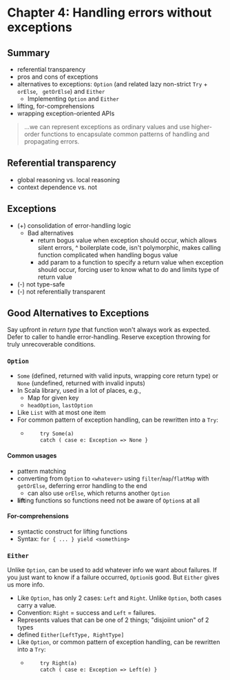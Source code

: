 # Chapter 4: Handling errors without exceptions

## Summary

- referential transparency
- pros and cons of exceptions
- alternatives to exceptions: `Option` (and related lazy non-strict `Try` + `orElse`, `
getOrElse`) and `Either`
  - Implementing `Option` and `Either`
- lifting, for-comprehensions
- wrapping exception-oriented APIs 

> ...we can represent exceptions as ordinary values and use higher-order functions to 
> encapsulate common patterns of handling and propagating errors. 


## Referential transparency

- global reasoning vs. local reasoning
- context dependence vs. not
  
## Exceptions

- (+) consolidation of error-handling logic 
  - Bad alternatives
    - return bogus value when exception should occur, which allows silent errors, 
    ^ boilerplate code, isn't polymorphic, makes calling function complicated when 
    handling bogus value
    - add param to a function to specify a return value when exception should occur, 
    forcing user to know what to do and limits type of return value
- (-) not type-safe
- (-) not referentially transparent

## Good Alternatives to Exceptions

Say upfront in *return type* that function won't always work as expected. 
Defer to caller to handle error-handling. Reserve exception throwing for truly unrecoverable
conditions.

### `Option`

- `Some` (defined, returned with valid inputs, wrapping core return type) 
or `None` (undefined, returned with invalid inputs)
- In Scala library, used in a lot of places, e.g.,
  - Map for given key
  - `headOption`, `lastOption`
- Like `List` with at most one item
- For common pattern of exception handling, can be rewritten into a `Try`:
    - ```def Try[A](a: => A): Option[A] =
          try Some(a)
          catch ( case e: Exception => None }
       ```     

#### Common usages

- pattern matching
- converting from `Option` to `<whatever>` using `filter`/`map`/`flatMap` with `getOrElse`, 
deferring error handling to the end
  - can also use `orElse`, which returns another `Option`
- **lift**ing functions so functions need not be aware of `Option`s at all
  
#### For-comprehensions

- syntactic construct for lifting functions
- Syntax: `for { ... } yield <something>`

### `Either`

Unlike `Option`, can be used to add whatever info we want about failures. 
If you just want to know if a failure occurred, `Option`is good. But `Either` gives us more info.

- Like `Option`, has only 2 cases: `Left` and `Right`. Unlike `Option`, both cases carry a value. 
- Convention: `Right` = success and `Left` = failures.
- Represents values that can be one of 2 things; "disjoiint union" of 2 types
- defined `Either[LeftType, RightType]`
- Like `Option`, or common pattern of exception handling, can be rewritten into a `Try`:
  - ```def Try[A](a: => A): Either[Exception, A] =
        try Right(a)
        catch ( case e: Exception => Left(e) }
     ```     